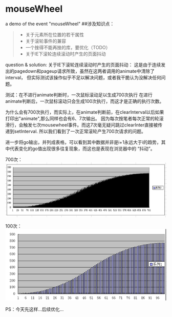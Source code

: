 mouseWheel
==========

a demo of the event "mouseWheel"
##涉及知识点：
> * 关于元素所在位置的若干属性
> * 关于滚轮事件的兼容
> * 一个挫得不能再挫的库，要优化（TODO）
> * 关于IE下滚轮连续滚动时产生的页面抖动

question & solution:
关于IE下滚轮连续滚动时产生的页面抖动：
这是由于连续发出的pagedown和pageup请求所致，虽然在这两者调用的animate中清除了interval，
但实际测试该操作似乎不足以解决问题，或者我干脆认为没解决任何问题。

测试：在不进行animate判断时，一次鼠标滚动足以生成700次执行
在进行animate判断后，一次鼠标滚动只会生成100次执行，而这才是正确的执行次数。

为什么会有700次执行，而实际上，在animate判断前，在clearInterval以后如果打印出"animate",那么同样也会有6、7次输出。
因为每次按笔者每次正常的轮滚滑行，会触发七次mousewheel事件。而这7次毫无疑问跳过clearInter直接被传递到setInterval.
所以我们看到了一次正常滚轮产生700次请求的问题。

进一步将go输出，并列成表格，可以看到其中数据并非是i+1永远大于i的趋势，其中代表变化的go值出现很多往复现象，而这也是表现在浏览器中的
“抖动”。

700次：
<img src="./imgs/1.png"/>

100次：
<img src="./imgs/2.png"/>


PS：今天先这样...后续优化...
